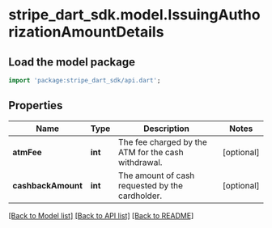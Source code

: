 # stripe_dart_sdk.model.IssuingAuthorizationAmountDetails

## Load the model package
```dart
import 'package:stripe_dart_sdk/api.dart';
```

## Properties
Name | Type | Description | Notes
------------ | ------------- | ------------- | -------------
**atmFee** | **int** | The fee charged by the ATM for the cash withdrawal. | [optional] 
**cashbackAmount** | **int** | The amount of cash requested by the cardholder. | [optional] 

[[Back to Model list]](../README.md#documentation-for-models) [[Back to API list]](../README.md#documentation-for-api-endpoints) [[Back to README]](../README.md)


